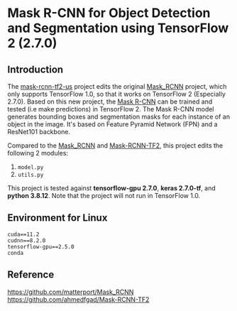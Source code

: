 # Mask R-CNN for Object Detection and Segmentation using TensorFlow 2 (2.7.0)

## Introduction
The [mask-rcnn-tf2-us](https://github.com/mrk1992/mask-rcnn-tf2-us) project edits the original [Mask_RCNN](https://github.com/matterport/Mask_RCNN) project, which only supports TensorFlow 1.0, so that it works on TensorFlow 2 (Especially 2.7.0). Based on this new project, the [Mask R-CNN](https://arxiv.org/abs/1703.06870) can be trained and tested (i.e make predictions) in TensorFlow 2. The Mask R-CNN model generates bounding boxes and segmentation masks for each instance of an object in the image. It's based on Feature Pyramid Network (FPN) and a ResNet101 backbone.

Compared to the [Mask_RCNN](https://github.com/matterport/Mask_RCNN) and [Mask-RCNN-TF2](https://github.com/ahmedfgad/Mask-RCNN-TF2), this project edits the following 2 modules:

1. `model.py`
2. `utils.py`

This project is tested against **tensorflow-gpu 2.7.0**, **keras 2.7.0-tf**, and **python 3.8.12**. Note that the project will not run in TensorFlow 1.0.


## Environment for Linux
~~~
cuda==11.2
cudnn==8.2.0
tensorflow-gpu==2.5.0  
conda
~~~

## Reference
https://github.com/matterport/Mask_RCNN
https://github.com/ahmedfgad/Mask-RCNN-TF2
